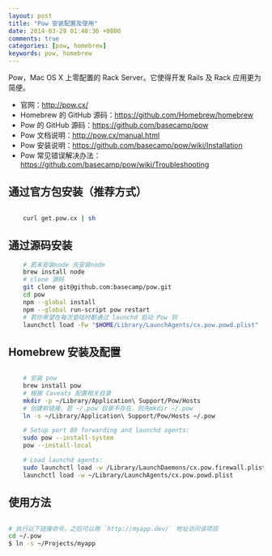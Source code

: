 ```yaml
---
layout: post
title: "Pow 安装配置及使用"
date: 2014-03-29 01:48:36 +0800
comments: true
categories: [pow, homebrew]
keywords: pow, homebrew
---
```


Pow，Mac OS X 上零配置的 Rack Server。它使得开发 Rails 及 Rack 应用更为简便。

<!-- more -->

* 官网：<http://pow.cx/>
* Homebrew 的 GitHub 源码：<https://github.com/Homebrew/homebrew>
* Pow 的 GitHub 源码：<https://github.com/basecamp/pow>
* Pow 文档说明：<http://pow.cx/manual.html>
* Pow 安装说明：<https://github.com/basecamp/pow/wiki/Installation>
* Pow 常见错误解决办法：<https://github.com/basecamp/pow/wiki/Troubleshooting>


## 通过官方包安装（**推荐方式**）

```sh

    curl get.pow.cx | sh

```


## 通过源码安装

```sh
    # 若未安装node 先安装node
    brew install node
    # clone 源码
    git clone git@github.com:basecamp/pow.git
    cd pow
    npm --global install
    npm --global run-script pow restart
    # 若你希望在每次登陆时都通过 launchd 启动 Pow 则 
    launchctl load -Fw "$HOME/Library/LaunchAgents/cx.pow.powd.plist"

```


## Homebrew 安装及配置

```sh

    # 安装 pow
    brew install pow
    # 根据 Caveats 配置相关目录
    mkdir -p ~/Library/Application\ Support/Pow/Hosts
    # 创建软链接，若 ~/.pow 目录不存在，则先mkdir ~/.pow
    ln -s ~/Library/Application\ Support/Pow/Hosts ~/.pow

    # Setup port 80 forwarding and launchd agents:
    sudo pow --install-system
    pow --install-local

    # Load launchd agents:
    sudo launchctl load -w /Library/LaunchDaemons/cx.pow.firewall.plist
    launchctl load -w ~/Library/LaunchAgents/cx.pow.powd.plist

```

## 使用方法

```sh

# 执行以下链接命令，之后可以用 `http://myapp.dev/` 地址访问该项目
cd ~/.pow
$ ln -s ~/Projects/myapp

```